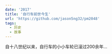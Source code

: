 ```yaml
---
date: '2017'
title: '自行车前世今生'
url: 'https://github.com/jason5ng32/pm2048'
tags:
  - 历史
  - 故事
---
```


自十八世纪以来，自行车的小小车轮已滚过200余年...
